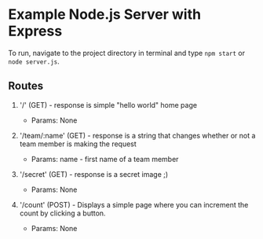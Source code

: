 # Example Node.js Server with Express

To run, navigate to the project directory in terminal and  type `npm start` or `node server.js`.

## Routes
1. '/' (GET) - response is simple "hello world" home page
    * Params: None

2. '/team/:name' (GET) - response is a string that changes whether or not a team member is making the request
    * Params: name - first name of a team member

3. '/secret' (GET) -  response is a secret image ;)
    * Params: None

5. '/count' (POST) - Displays a simple page where you can increment the count by clicking a button.
    * Params: None